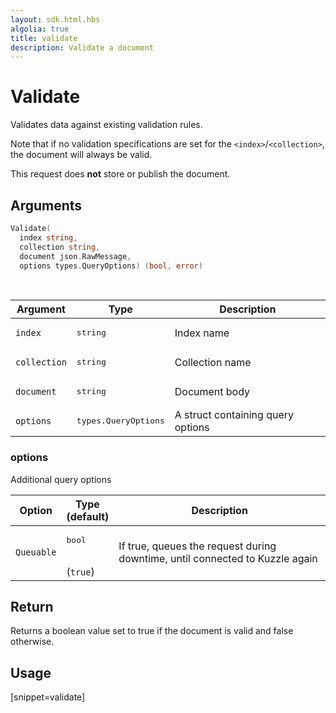 ```yaml
---
layout: sdk.html.hbs
algolia: true
title: validate
description: Validate a document
---
```



# Validate

Validates data against existing validation rules.

Note that if no validation specifications are set for the `<index>`/`<collection>`, the document will always be valid.

This request does **not** store or publish the document.

## Arguments

```go
Validate(
  index string,
  collection string,
  document json.RawMessage,
  options types.QueryOptions) (bool, error)
```

<br/>

| Argument | Type | Description |
| --- | --- | --- |
| `index` | <pre>string</pre> | Index name |
| `collection` | <pre>string</pre> | Collection name |
| `document` | <pre>string</pre> | Document body |
| `options` | <pre>types.QueryOptions</pre> | A struct containing query options |

### options

Additional query options

| Option | Type<br/>(default) | Description |
| --- | --- | --- |
| `Queuable` | <pre>bool</pre> <br/>(`true`) | If true, queues the request during downtime, until connected to Kuzzle again |

## Return

Returns a boolean value set to true if the document is valid and false otherwise.

## Usage

[snippet=validate]
